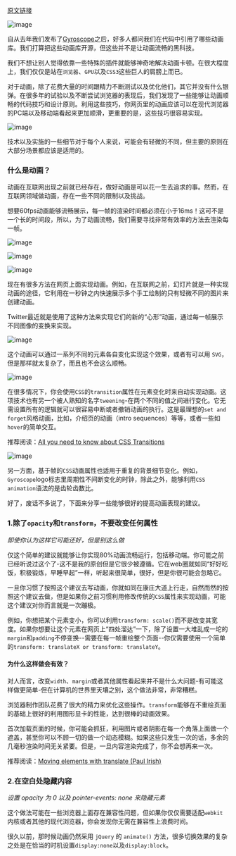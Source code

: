 [原文链接](https://blog.gyrosco.pe/smooth-css-animations-7d8ffc2c1d29#.21oylp824)

![image](https://cdn-images-1.medium.com/max/600/1*pPapTjXyYIemJI8fIO88tA.gif)

自从去年我们发布了[Gyroscope](https://gyrosco.pe/)之后，好多人都问我们在代码中引用了哪些动画库。我们打算把这些动画库开源，但这些并不是让动画流畅的黑科技。

我们不想让别人觉得依靠一些特殊的插件就能够神奇地解决动画卡顿。在很大程度上，我们仅仅是站在`浏览器`、`GPU`以及`CSS3`这些巨人的肩膀上而已。

对于动画，除了花费大量的时间跟精力不断测试以及优化他们，其它并没有什么银弹。在很多年的试验以及不断尝试浏览器的表现后，我们发现了一些能够让动画顺畅的代码技巧和设计原则。利用这些技巧，你网页里的动画应该可以在现代浏览器的PC端以及移动端看起来更加顺滑，更重要的是，这些技巧很容易实现。

![image](https://cdn-images-1.medium.com/max/800/1*MkkJ55Tz5Qgnl8xMzP5I4Q.gif)

技术以及实施的一些细节对于每个人来说，可能会有轻微的不同，但主要的原则在大部分场景都应该是适用的。

### 什么是动画？
动画在互联网出现之前就已经存在，做好动画是可以花一生去追求的事。然而，在互联网领域做动画，存在一些不同的限制以及挑战。

想要60fps动画能够流畅展示，每一帧的渲染时间都必须在小于16ms！这可不是一个长的时间段，所以，为了动画流畅，我们需要寻找非常有效率的方法去渲染每一帧。

![image](https://cdn-images-1.medium.com/max/400/1*jOzKe6AFCM1ReUdqzhAabA.gif)

![image](https://cdn-images-1.medium.com/max/400/1*FgDvnrIo_NLY_mWWOevcpQ.gif)

![image](https://cdn-images-1.medium.com/max/400/1*s3-q-j6Qt60mWW4Ut-731A.gif)

现在有很多方法在网页上面实现动画。例如，在互联网之前，幻灯片就是一种实现动画的途径，它利用在一秒钟之内快速展示多个手工绘制的只有轻微不同的图片来创建动画。

Twitter最近就是使用了这种方法来实现它们的新的“心形”动画，通过每一帧展示不同图像的变换来实现。

![image](https://cdn-images-1.medium.com/max/800/1*FuG1AF-xgf0Ie6EIuab-FA.png)

这个动画可以通过一系列不同的元素各自变化实现这个效果，或者有可以用 `SVG`，但是那样就太复杂了，而且也不会这么顺畅。

![image](https://cdn-images-1.medium.com/max/800/1*6BGvScGs5cxxqPJn9qQLCA.gif)

在很多情况下，你会使用`CSS`的`transition`属性在元素变化时来自动实现动画。这项技术也有另一个被人熟知的名字`tweening`-在两个不同的值之间进行变化。它无需设置所有的逻辑就可以很容易中断或者撤销动画的执行。这是最理想的`set and forget`风格动画，比如，介绍页的动画（intro sequences）等等，或者一些如`hover`的简单交互。

推荐阅读：[All you need to know about CSS Transitions](https://blog.alexmaccaw.com/css-transitions)

![image](https://cdn-images-1.medium.com/max/800/1*dKga2QEWB_ZI0nnj0m2XPA.gif)

另一方面，基于帧的`CSS`动画属性也适用于重复的背景细节变化。例如，`Gyroscope`logo标志里周期性不间断变化的时钟，除此之外，能够利用`CSS animation`语法的是齿轮齿数比。

好了，废话不多说了，下面来分享一些能够很好的提高动画表现的建议。

### 1.除了`opacity`和`transform`，不要改变任何属性

*即使你认为这样它可能还好，但是别这么做*

仅这个简单的建议就能够让你实现80%动画流畅运行，包括移动端。你可能之前已经听说过这个了-这不是我的原创但是它很少被遵循。它在web圈就如同“好好吃饭，积极锻炼，早睡早起”一样，听起来很简单，很好，但是你很可能会忽略它。

一旦你习惯了按照这个建议去写动画，你就如同在康庄大道上行走，自然而然的按照这个建议去做，但是如果你之前习惯利用修改传统的`CSS`属性来实现动画，可能这个建议对你而言就是一次蹦极。

例如，你想把某个元素变小，你可以利用`transform: scale()`而不是改变其宽度。如果你想要让这个元素在网页上“四处溜达”一下，除了设置一大堆乱成一坨的`margin`和`padding`不停变换--需要在每一帧重绘整个页面--你仅需要使用一个简单的`transform: translateX or transform: translateY`。

#### 为什么这样做会有效？

对人而言，改变`width`、`margin`或者其他属性看起来并不是什么大问题-有可能这样做更简单-但在计算机的世界里天壤之别，这个做法非常，非常糟糕。

浏览器制作团队花费了很大的精力来优化这些操作。`transform`能够在不重绘页面的基础上很好的利用图形显卡的性能，达到很棒的动画效果。

首次加载页面的时候，你可能会抓狂，利用图片或者阴影在每一个角落上面做一个遮盖，甚至你可以不顾一切的做一个动态模糊。如果这些只发生一次的话，多余的几毫秒渲染时间无关紧要。但是，一旦内容渲染完成了，你不会想再来一次。

推荐阅读：[Moving elements with translate (Paul Irish)](https://www.paulirish.com/2012/why-moving-elements-with-translate-is-better-than-posabs-topleft/)

### 2.在空白处隐藏内容
*设置 opacity 为 0 以及 pointer-events: none 来隐藏元素*

这个做法可能在一些浏览器上面存在兼容性问题，但如果你仅仅需要适配`webkit`内核或者其他的现代浏览器，你会发现你无需在兼容性上浪费时间。

很久以前，那时候动画仍然采用 `jQuery` 的 `animate()` 方法，很多切换效果的复杂之处是在恰当的时机设置`display:none`以及`display:block`。 
